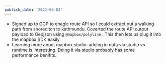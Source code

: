 ```yaml
---
publish_date: '2021-05-04'
---
```


- Signed up to GCP to enagle route API so I could extract out a walking path from shoreditch to kathmundu. Coverted the route API output payload to Geojson using `@mapbox/polyline` . This then lets us plug it into the mapbox SDK easily.
- Learning more about mapbox studio. adding in data via studio vs runtime is interesting. Doing it via studio probably has some performance benifits.

